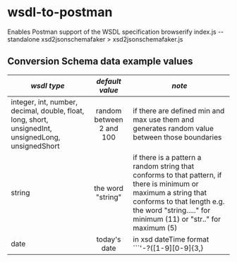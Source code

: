 # wsdl-to-postman

Enables Postman support of the WSDL specification
browserify index.js --standalone xsd2jsonschemafaker > xsd2jsonschemafaker.js

## Conversion Schema data example values

| _wsdl type_                                                                                         |     _default value_      | _note_                                                                                                                                                                                                            |
| --------------------------------------------------------------------------------------------------- | :----------------------: | ----------------------------------------------------------------------------------------------------------------------------------------------------------------------------------------------------------------- |
| integer, int, number, decimal, double, float, long, short, unsignedInt, unsignedLong, unsignedShort | random between 2 and 100 | if there are defined min and max use them and generates random value between those boundaries                                                                                                                     |
| string                                                                                              |    the word "string"     | if there is a pattern a random string that conforms to that pattern, if there is minimum or maximum a string that conforms to that length e.g. the word "string....." for minimum (11) or "str.." for maximum (5) |
| date                                                                                                |       today's date       | in xsd dateTime format ```'-?([1-9][0-9]{3,}| 0[0-9]{3})-(0[1-9] | 1[0-2])-(0[1-9] | [12][0-9] | 3[01])(Z | (\\+ | -)((0[0-9] | 1[0-3]):[0-5][0-9] | 14:00))?';```                                                |
